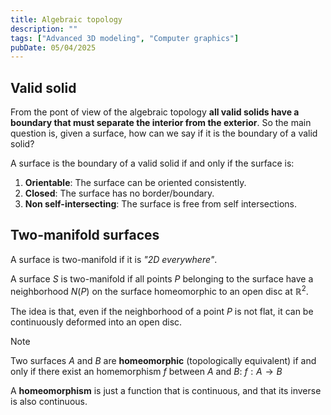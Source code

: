 ```yaml
---
title: Algebraic topology
description: ""
tags: ["Advanced 3D modeling", "Computer graphics"]
pubDate: 05/04/2025
---
```


## Valid solid

From the pont of view of the algebraic topology **all valid solids have a boundary that must separate the interior from the exterior**. So the main question is, given a surface, how can we say if it is the boundary of a valid solid? 

A surface is the boundary of a valid solid if and only if the surface is: 
1. **Orientable**: The surface can be oriented consistently.
2. **Closed**: The surface has no border/boundary. 
2. **Non self-intersecting**: The surface is free from self intersections.

## Two-manifold surfaces

A surface is two-manifold if it is *"2D everywhere"*. 

A surface $S$ is two-manifold if all points $P$ belonging to the surface have a neighborhood $N(P)$ on the surface homeomorphic to an open disc at $\mathbb{R}^2$.

The idea is that, even if the neighborhood of a point $P$ is not flat, it can be continuously deformed into an open disc. 

> [!Note]
> Two surfaces $A$ and $B$ are **homeomorphic** (topologically equivalent)  if and only if there exist an homemorphism $f$ between $A$ and $B$: $f: A \rightarrow B$
> 
> A **homeomorphism** is just a function that is continuous, and that its inverse is also continuous. 
